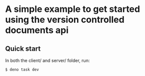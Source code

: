 # A simple example to get started using the version controlled documents api

## Quick start

In both the client/ and server/ folder, run:
```
$ deno task dev
```



